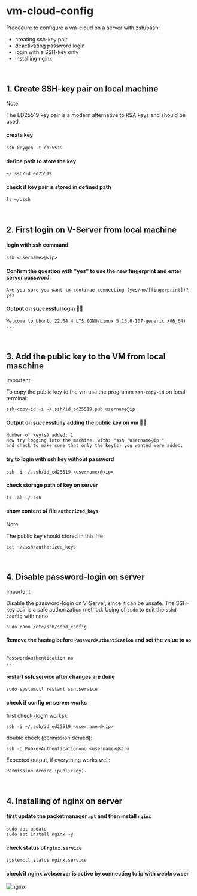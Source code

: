 # vm-cloud-config

Procedure to configure a vm-cloud on a server with zsh/bash:

- creating ssh-key pair
- deactivating password login
- login with a SSH-key only
- installing nginx
  
</br>

## 1. Create SSH-key pair on local machine

> [!NOTE]
> The ED25519 key pair is a modern alternative to RSA keys and should be used. 

#### create key

    ssh-keygen -t ed25519

#### define path to store the key

    ~/.ssh/id_ed25519

#### check if key pair is stored in defined path

    ls ~/.ssh

</br>

## 2. First login on V-Server from local machine

#### login with ssh command

    ssh <username>@<ip>

#### Confirm the question with "yes" to use the new fingerprint and enter server password
    Are you sure you want to continue connecting (yes/no/[fingerprint])? yes

#### Output on successful login 👍🏻
    Welcome to Ubuntu 22.04.4 LTS (GNU/Linux 5.15.0-107-generic x86_64) ...

</br>

## 3. Add the public key to the VM from local maschine

> [!IMPORTANT]
To copy the public key to the vm use the programm `ssh-copy-id` on local terminal:

    ssh-copy-id -i ~/.ssh/id_ed25519.pub username@ip

#### Output on successfully adding the public key on vm 👍🏻
```
Number of key(s) added: 1
Now try logging into the machine, with: "ssh 'username@ip'"
and check to make sure that only the key(s) you wanted were added.
```

#### try to login with ssh key without password

    ssh -i ~/.ssh/id_ed25519 <username>@<ip>

#### check storage path of key on server

    ls -al ~/.ssh

#### show content of file `authorized_keys`

> [!NOTE]
> The public key should stored in this file

    cat ~/.ssh/authorized_keys

</br>

## 4. Disable password-login on server

> [!IMPORTANT]
> Disable the password-login on V-Server, since it can be unsafe. The SSH-key pair is a safe authorization method.
> Using of `sudo` to edit the `sshd-config` with nano 

    sudo nano /etc/ssh/sshd_config

#### Remove the hastag before `PasswordAuthentication` and set the value to `no`

```
...
PasswordAuthentication no
...
```

#### restart ssh.service after changes are done

    sudo systemctl restart ssh.service

#### check if config on server works

first check (login works):

    ssh -i ~/.ssh/id_ed25519 <username>@<ip>

double check (permission denied):

    ssh -o PubkeyAuthentication=no <username>@<ip>

Expected output, if everything works well:

    Permission denied (publickey).

</br>

## 4. Installing of nginx on server

#### first update the packetmanager `apt` and then install `nginx`

    sudo apt update
    sudo apt install nginx -y

#### check status of `nginx.service`

    systemctl status nginx.service     

#### check if nginx webserver is active by connecting to ip with webbrowser

![nginx](https://github.com/mikemeyer186/vm-cloud-config/assets/112903209/d7be6337-9e82-4a38-9eec-379986804bca)

</br>

